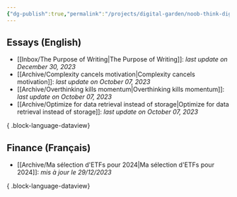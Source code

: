 ```yaml
---
{"dg-publish":true,"permalink":"/projects/digital-garden/noob-think-digital-garden-home/","tags":["gardenEntry"],"updated":"2023-12-29T23:59:24.242+01:00"}
---
```


## Essays (English)

- [[Inbox/The Purpose of Writing\|The Purpose of Writing]]:  *last update on December 30, 2023*
- [[Archive/Complexity cancels motivation\|Complexity cancels motivation]]:  *last update on October 07, 2023*
- [[Archive/Overthinking kills momentum\|Overthinking kills momentum]]:  *last update on October 07, 2023*
- [[Archive/Optimize for data retrieval instead of storage\|Optimize for data retrieval instead of storage]]:  *last update on October 07, 2023*

{ .block-language-dataview}
## Finance (Français) 
- [[Archive/Ma sélection d'ETFs pour 2024\|Ma sélection d'ETFs pour 2024]]:  *mis à jour le 29/12/2023*

{ .block-language-dataview}
